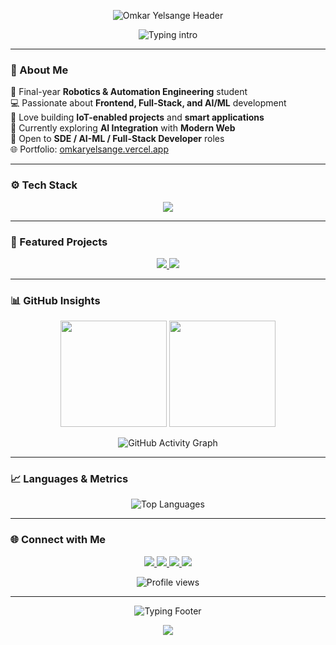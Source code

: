 <!-- 💫 Modern, Clean & Professional GitHub Profile README for Omkar Yelsange -->

<!-- 🌊 HEADER BANNER -->
<p align="center">
  <img src="https://capsule-render.vercel.app/api?type=waving&color=0F85E6&height=220&section=header&text=Omkar%20Yelsange&fontAlign=50&fontAlignY=40&fontColor=ffffff&fontSize=45&desc=Frontend%20%7C%20AI%20%7C%20Fullstack%20Developer&descAlign=50&descAlignY=65" alt="Omkar Yelsange Header"/>
</p>

<!-- 👋 INTRO WITH TYPING EFFECT -->
<p align="center">
  <img src="https://readme-typing-svg.herokuapp.com?font=Fira+Code&weight=600&size=26&duration=3000&pause=1500&color=0F85E6&center=true&vCenter=true&width=700&lines=Hey+there!+I'm+Omkar+Yelsange+👋;Frontend+Developer+%7C+AI%2FML+Enthusiast;Passionate+about+Building+Scalable+Web+Apps;Let's+Create+Impactful+Tech+Together!" alt="Typing intro" />
</p>

---

### 🧠 About Me  

🚀 Final-year **Robotics & Automation Engineering** student  
💻 Passionate about **Frontend, Full-Stack, and AI/ML** development  
🔬 Love building **IoT-enabled projects** and **smart applications**  
🌱 Currently exploring **AI Integration** with **Modern Web**  
🎯 Open to **SDE / AI-ML / Full-Stack Developer** roles  
🌐 Portfolio: [omkaryelsange.vercel.app](https://omkaryelsange.vercel.app)

---

### ⚙️ Tech Stack  

<p align="center">
  <img src="https://skillicons.dev/icons?i=js,react,nextjs,nodejs,express,html,css,tailwind,python,cpp,mongodb,mysql,firebase,git,github,vscode,vercel,arduino&perline=9" />
</p>

---

### 💼 Featured Projects  

<p align="center">
  <a href="https://github.com/OmkarYelsange/AI-Chatbot">
    <img src="https://github-readme-stats.vercel.app/api/pin/?username=OmkarYelsange&repo=AI-Chatbot&theme=react&border_color=0F85E6" />
  </a>
  <a href="https://github.com/OmkarYelsange/Mini-Chat-App">
    <img src="https://github-readme-stats.vercel.app/api/pin/?username=OmkarYelsange&repo=Mini-Chat-App&theme=react&border_color=0F85E6" />
  </a>
</p>

---

### 📊 GitHub Insights  

<p align="center">
  <img height="170" src="https://github-readme-stats.vercel.app/api?username=OmkarYelsange&show_icons=true&theme=react&hide_border=true&border_radius=10" />
  <img height="170" src="https://streak-stats.demolab.com/?user=OmkarYelsange&theme=react&hide_border=true&border_radius=10" />
</p>

<p align="center">
  <img src="https://github-readme-activity-graph.vercel.app/graph?username=OmkarYelsange&bg_color=0D1117&color=0F85E6&line=0F85E6&point=FFFFFF&area=true&hide_border=true" alt="GitHub Activity Graph" />
</p>

---

### 📈 Languages & Metrics  

<p align="center">
  <img src="https://github-readme-stats.vercel.app/api/top-langs/?username=OmkarYelsange&layout=compact&theme=react&hide_border=true" alt="Top Languages" />
</p>

---

### 🌐 Connect with Me  

<p align="center">
  <a href="https://github.com/OmkarYelsange">
    <img src="https://img.shields.io/badge/GitHub-181717?style=for-the-badge&logo=github&logoColor=white"/>
  </a>
  <a href="https://linkedin.com/in/omkar-yelsange">
    <img src="https://img.shields.io/badge/LinkedIn-0A66C2?style=for-the-badge&logo=linkedin&logoColor=white"/>
  </a>
  <a href="mailto:omkaryelsange1010@gmail.com">
    <img src="https://img.shields.io/badge/Email-D14836?style=for-the-badge&logo=gmail&logoColor=white"/>
  </a>
  <a href="https://omkaryelsange.vercel.app">
    <img src="https://img.shields.io/badge/Portfolio-000000?style=for-the-badge&logo=vercel&logoColor=white"/>
  </a>
</p>

<p align="center">
  <img src="https://komarev.com/ghpvc/?username=OmkarYelsange&style=for-the-badge&color=0F85E6" alt="Profile views"/>
</p>

---

<p align="center">
  <img src="https://readme-typing-svg.herokuapp.com?font=Fira+Code&weight=600&size=22&duration=3000&pause=1500&color=6CC644&center=true&vCenter=true&width=600&lines=Thanks+for+visiting!+💚;Let's+Collaborate+and+Innovate!;Drop+a+⭐+if+you+like+my+work!" alt="Typing Footer"/>
</p>

<p align="center">
  <img src="https://capsule-render.vercel.app/api?type=waving&color=0F85E6&height=120&section=footer" />
</p>